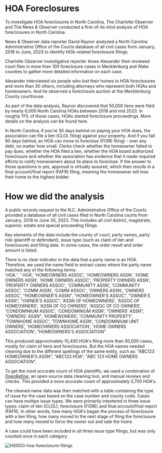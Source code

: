 # HOA Foreclosures
To investigate HOA foreclosures in North Carolina, The Charlotte Observer and The News & Observer conducted a first-of-its-kind analysis of HOA foreclosures in North Carolina.

News & Observer data reporter David Raynor analyzed a North Carolina Administrative Office of the Courts database of all civil cases from January, 2018 to June, 2023 to identify HOA-related foreclosure filings.

Charlotte Observer investigative reporter Ames Alexander then reviewed court files in more than 100 foreclosure cases in Mecklenburg and Wake counties to gather more detailed information on each case.

Alexander interviewed six people who lost their homes to HOA foreclosures and more than 30 others, including attorneys who represent both HOAs and homeowners. And he observed a foreclosure auction at the Mecklenburg County courthouse.

As part of the data analysis, Raynor discovered that 50,000 liens were filed by nearly 6,000 North Carolina HOAs between 2018 and mid 2023. In roughly 11% of those cases, HOAs started foreclosure proceedings. More details on the analysis can be found here.

In North Carolina, if you're 30 days behind on paying your HOA dues, the association can file a lien (CLOL filing) against your property. And if you fall 90 days behind, an HOA can move to foreclose (FORE filing) - over any debt, no matter how small. Clerks check whether the homeowner failed to pay dues, whether the HOA filed a lien, whether the HOA board authorized foreclosure and whether the association has evidence that it made required efforts to notify homeowners about its plans to foreclose. If the answer to those questions is yes, approval is virtually assured, which then results in a final account/final report (FAFR) filing, meaning the homeowner will lose their home to the highest bidder.

# How we did the analysis
A public records request to the N.C. Administrative Office of the Courts provided a database of all civil cases filed in North Carolina courts from January, 2018 to June 30, 2023. This includes all civil district, magistrate, superior, estate and special proceeding filings. 

Key elements of the data include the county of court, party names, party role (plaintiff or defendant), issue type (such as claim of lien and foreclosure) and filing date. In some cases, the order result and order amount is listed.

There is no clear indicator in the data that a party name is an HOA. Therefore, we used the name field to extract cases where the party name matched any of the following terms: <br>
                  'HOA ', ' HOA', 'HOMEOWNERS ASSOC', 'HOMEOWNERS ASSN', 'HOME OWNERS ASSN', 'HOME OWNERS ASSOC', 'PROPERTY OWNERS ASSN', 'PROPERTY OWNERS ASSOC',
                  'COMMUNITY ASSN', 'COMMUNITY ASSOC', 'COMM ASSN', 'COMM ASSOC', 'OWNERS ASSN', 'OWNERS ASSOC', "HOMEOWNER'S ASSN", "HOMEOWNER'S ASSOC",
                  "OWNER'S ASSN", "OWNER'S ASSOC", 'ASSN OF HOMEOWNERS', 'ASSOC OF HOMEOWNERS', 'ASSN OF CO OWNERS', 'ASSOC OF CO OWNERS', 'CONDOMINIUM ASSOC',
                  'CONDOMINIUM ASSN', "OWNERS' ASSN", "OWNERS' ASSN", 'HOMEWONERS', 'COMMUNITY PROPERTY', 'TOWNHOME ASSOC', 'TOWNHOME ASSN', 'CONDOMINIUM UNIT OWNERS',
                  'HOMEOWNERS ASSOCIATION', 'HOME OWNERS ASSOCIATION', "HOMEOWNERS'S ASSOCIATION"

This produced approximately 10,400 HOA's filing more than 50,000 cases, mostly for claim of liens and foreclosures. But the HOA names needed cleaning due to the different spellings of the same entity, such as: 
                  "ABC123 HOMEOWNER'S ASSN", "ABC123 HOA", "ABC 123 HOME OWNERS ASSOCIATION". 

To get the most accurate count of HOA plaintiffs, we used a combination of [OpenRefine](https://openrefine.org/), an open-source data cleaning tool, and manual reviews and checks. This provided a more accurate count of approximately 5,700 HOA's.

The cleaned name data was then matched with a table containing the type of issue for the case based on the case number and county code. Cases can have multipe issue types. We were primarily intestered in three issue types: claim of lien (CLOL), foreclosure (FORE) and final account/final report (FAFR). In other words, how many HOA's began the process of foreclosure with a lien filing, how many moved to the next stage of filing the foreclosure and how many moved to force the owner out and sale the home.

A case could have been included in all three issue type filings, but was only counted once in each category. 

![HS0GO-hoa-foreclosure-filings](https://github.com/mcclatchy-southeast/hoa-foreclosures/assets/65453792/c8fa9d58-41eb-438d-a934-5779473fc703)

 
 



                  



